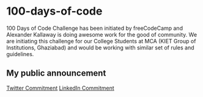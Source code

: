# 100-days-of-code
100 Days of Code Challenge has been initiated by freeCodeCamp and Alexander Kallaway is doing awesome work for the good of community. We are initiating this challenge for our College Students at MCA (KIET Group of Institutions, Ghaziabad) and would be working with similar set of rules and guidelines.

## My public announcement 
[Twitter Commitment](https://twitter.com/chetanhere/status/1013390294128185344)
[LinkedIn Commitment](https://www.linkedin.com/feed/update/urn:li:activity:6419136040908492800)
